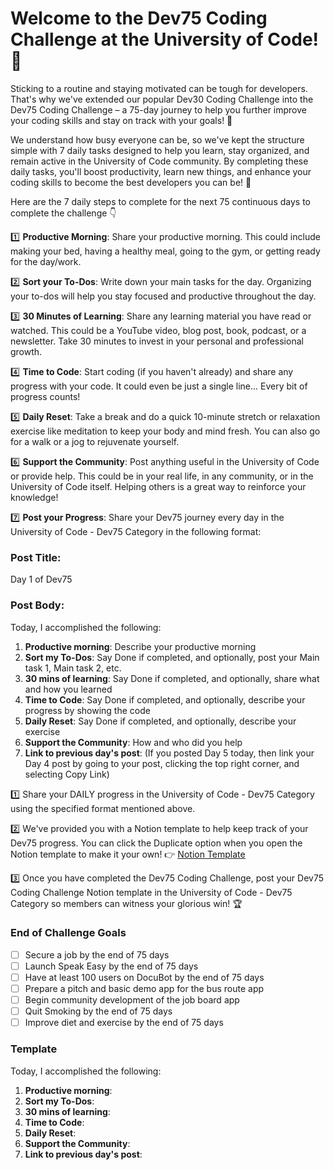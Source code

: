 # Welcome to the Dev75 Coding Challenge at the University of Code! 🙌

Sticking to a routine and staying motivated can be tough for developers. That's why we've extended our popular Dev30 Coding Challenge into the Dev75 Coding Challenge – a 75-day journey to help you further improve your coding skills and stay on track with your goals! 🚀

We understand how busy everyone can be, so we've kept the structure simple with 7 daily tasks designed to help you learn, stay organized, and remain active in the University of Code community. By completing these daily tasks, you'll boost productivity, learn new things, and enhance your coding skills to become the best developers you can be! 💪

Here are the 7 daily steps to complete for the next 75 continuous days to complete the challenge 👇

1️⃣ **Productive Morning**: Share your productive morning. This could include making your bed, having a healthy meal, going to the gym, or getting ready for the day/work.

2️⃣ **Sort your To-Dos**: Write down your main tasks for the day. Organizing your to-dos will help you stay focused and productive throughout the day.

3️⃣ **30 Minutes of Learning**: Share any learning material you have read or watched. This could be a YouTube video, blog post, book, podcast, or a newsletter. Take 30 minutes to invest in your personal and professional growth.

4️⃣ **Time to Code**: Start coding (if you haven't already) and share any progress with your code. It could even be just a single line... Every bit of progress counts!

5️⃣ **Daily Reset**: Take a break and do a quick 10-minute stretch or relaxation exercise like meditation to keep your body and mind fresh. You can also go for a walk or a jog to rejuvenate yourself.

6️⃣ **Support the Community**: Post anything useful in the University of Code or provide help. This could be in your real life, in any community, or in the University of Code itself. Helping others is a great way to reinforce your knowledge!

7️⃣ **Post your Progress**: Share your Dev75 journey every day in the University of Code - Dev75 Category in the following format:

### Post Title:
Day 1 of Dev75

### Post Body:
Today, I accomplished the following:
1. **Productive morning**: Describe your productive morning
2. **Sort my To-Dos**: Say Done if completed, and optionally, post your Main task 1, Main task 2, etc.
3. **30 mins of learning**: Say Done if completed, and optionally, share what and how you learned
4. **Time to Code**: Say Done if completed, and optionally, describe your progress by showing the code
5. **Daily Reset**: Say Done if completed, and optionally, describe your exercise
6. **Support the Community**: How and who did you help
7. **Link to previous day's post**: (If you posted Day 5 today, then link your Day 4 post by going to your post, clicking the top right corner, and selecting Copy Link)

1️⃣ Share your DAILY progress in the University of Code - Dev75 Category using the specified format mentioned above.

2️⃣ We've provided you with a Notion template to help keep track of your Dev75 progress. You can click the Duplicate option when you open the Notion template to make it your own! 👉 [Notion Template](https://links.papareact.com/50j)

3️⃣ Once you have completed the Dev75 Coding Challenge, post your Dev75 Coding Challenge Notion template in the University of Code - Dev75 Category so members can witness your glorious win! 🏆

### End of Challenge Goals
- [ ] Secure a job by the end of 75 days
- [ ] Launch Speak Easy by the end of 75 days
- [ ] Have at least 100 users on DocuBot by the end of 75 days
- [ ] Prepare a pitch and basic demo app for the bus route app
- [ ] Begin community development of the job board app
- [ ] Quit Smoking by the end of 75 days
- [ ] Improve diet and exercise by the end of 75 days

### Template
Today, I accomplished the following:
1. **Productive morning**: 
2. **Sort my To-Dos**: 
3. **30 mins of learning**: 
4. **Time to Code**: 
5. **Daily Reset**: 
6. **Support the Community**: 
7. **Link to previous day's post**: